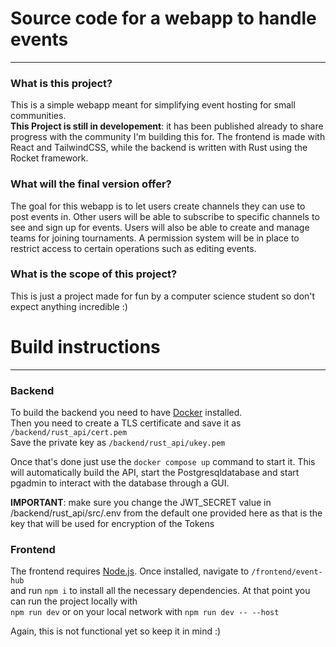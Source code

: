 # Source code for a webapp to handle events

---

### What is this project?
This is a simple webapp meant for simplifying event hosting for small communities.  
**This Project is still in developement**: it has been published already to share progress with the community I'm building this for.
The frontend is made with React and TailwindCSS, while the backend is written with Rust using the Rocket framework.

### What will the final version offer?
The goal for this webapp is to let users create channels they can use to post events in. Other users will be able to subscribe to specific channels to see and sign up for events. Users will also be able to create and manage teams for joining tournaments. A permission system will be in place to restrict access to certain operations such as editing events.

### What is the scope of this project?
This is just a project made for fun by a computer science student so don't expect anything incredible :\)

# Build instructions

---

### Backend
To build the backend you need to have [Docker](www.docker.com) installed.  
Then you need to create a TLS certificate and save it as `/backend/rust_api/cert.pem`  
Save the private key as `/backend/rust_api/ukey.pem`

Once that's done just use the `docker compose up` command to start it. This will automatically build the API, start the Postgresqldatabase and start pgadmin to interact with the database through a GUI.

**IMPORTANT**: make sure you change the JWT_SECRET value in /backend/rust_api/src/.env from the default one provided here as that is the key that will be used for encryption of the Tokens

### Frontend
The frontend requires [Node.js](https://nodejs.org). Once installed, navigate to `/frontend/event-hub`  
and run `npm i` to install all the necessary dependencies. At that point you can run the project locally with  
`npm run dev` or on your local network with `npm run dev -- --host`  
  
Again, this is not functional yet so keep it in mind :\)